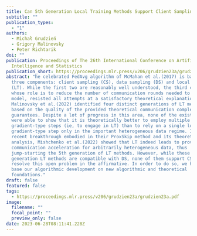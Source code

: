 ```yaml
---
title: Can 5th Generation Local Training Methods Support Client Sampling? Yes!
subtitle: ""
publication_types:
  - "1"
authors:
  - Michał Grudzień
  - Grigory Malinovsky
  - Peter Richtarik
doi: ""
publication: Proceedings of The 26th International Conference on Artificial
  Intelligence and Statistics
publication_short: https://proceedings.mlr.press/v206/grudzien23a/grudzien23a.pdf
abstract: "he celebrated FedAvg algorithm of McMahan et al.(2017) is based on
  three components: client sampling (CS), data sampling (DS) and local training
  (LT). While the first two are reasonably well understood, the third component,
  whose role is to reduce the number of communication rounds needed to train the
  model, resisted all attempts at a satisfactory theoretical explanation.
  Malinovsky et al.(2022) identified four distinct generations of LT methods
  based on the quality of the provided theoretical communication complexity
  guarantees. Despite a lot of progress in this area, none of the existing works
  were able to show that it is theoretically better to employ multiple local
  gradient-type steps (ie, to engage in LT) than to rely on a single local
  gradient-type step only in the important heterogeneous data regime. In a
  recent breakthrough embodied in their ProxSkip method and its theoretical
  analysis, Mishchenko et al.(2022) showed that LT indeed leads to provable
  communication acceleration for arbitrarily heterogeneous data, thus
  jump-starting the 5th generation of LT methods. However, while these latest
  generation LT methods are compatible with DS, none of them support CS. We
  resolve this open problem in the affirmative. In order to do so, we had to
  base our algorithmic development on new algorithmic and theoretical
  foundations."
draft: false
featured: false
tags:
  - https://proceedings.mlr.press/v206/grudzien23a/grudzien23a.pdf
image:
  filename: ""
  focal_point: ""
  preview_only: false
date: 2023-06-28T08:11:41.228Z
---
```

